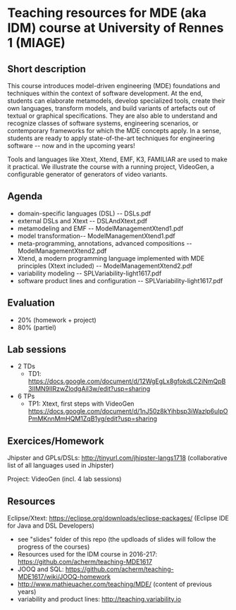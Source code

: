 # Teaching resources for MDE (aka IDM) course at University of Rennes 1 (MIAGE)

## Short description

This course introduces model-driven engineering (MDE) foundations and techniques within the context of software development. 
At the end, students can elaborate metamodels, develop specialized tools, create their own languages, transform models, and build variants of artefacts out of textual or graphical specifications. 
They are also able to understand and recognize classes of software systems, engineering scenarios, or contemporary frameworks for which the MDE concepts apply. 
In a sense, students are ready to apply state-of-the-art techniques for engineering software -- now and in the upcoming years!

Tools and languages like Xtext, Xtend, EMF, K3, FAMILIAR are used to make it practical. 
We illustrate the course with a running project, VideoGen, a configurable generator of generators of video variants.  

## Agenda 

* domain-specific languages (DSL) -- DSLs.pdf
* external DSLs and Xtext -- DSLAndXtext.pdf
* metamodeling and EMF -- ModelManagementXtend1.pdf 
* model transformation-- ModelManagementXtend1.pdf 
* meta-programming, annotations, advanced compositions -- ModelManagementXtend2.pdf 
* Xtend, a modern programming language implemented with MDE principles (Xtext included) -- ModelManagementXtend2.pdf
* variability modeling -- SPLVariability-light1617.pdf 
* software product lines and configuration -- SPLVariability-light1617.pdf 

## Evaluation 

* 20% (homework + project)
* 80% (partiel) 

## Lab sessions 

* 2 TDs 
   * TD1: https://docs.google.com/document/d/12WgEgLx8gfokdLC2iNmQpB3lIMN9lIRzwZlodgAil3w/edit?usp=sharing
* 6 TPs
  * TP1: Xtext, first steps with VideoGen https://docs.google.com/document/d/1nJ50z8kYihbsp3iWazlp6ulpOPmMKnnMmHQM1ZqB1yg/edit?usp=sharing 


## Exercices/Homework 

Jhipster and GPLs/DSLs: http://tinyurl.com/jhipster-langs1718 (collaborative list of all languages used in Jhipster) 

Project: VideoGen (incl. 4 lab sessions)

## Resources 

Eclipse/Xtext: https://eclipse.org/downloads/eclipse-packages/ (Eclipse IDE for Java and DSL Developers)

* see "slides" folder of this repo (the updloads of slides will follow the progress of the courses)
* Resources used for the IDM course in 2016-217: https://github.com/acherm/teaching-MDE1617
* JOOQ and SQL: https://github.com/acherm/teaching-MDE1617/wiki/JOOQ-homework
* http://www.mathieuacher.com/teaching/MDE/ (content of previous years)
* variability and product lines: http://teaching.variability.io

